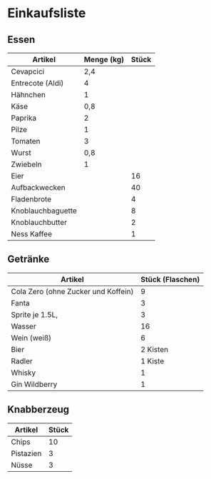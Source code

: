 # Einkaufsliste

## Essen

| Artikel           | Menge (kg) | Stück |
| ----------------- | ---------- | ----- |
| Cevapcici         | 2,4        |       |
| Entrecote (Aldi)  | 4          |       |
| Hähnchen          | 1          |       |
| Käse              | 0,8        |       |
| Paprika           | 2          |       |
| Pilze             | 1          |       |
| Tomaten           | 3          |       |
| Wurst             | 0,8        |       |
| Zwiebeln          | 1          |       |
| Eier              |            | 16    |
| Aufbackwecken     |            | 40    |
| Fladenbrote       |            | 4     |
| Knoblauchbaguette |            | 8     |
| Knoblauchbutter   |            | 2     |
| Ness Kaffee       |            | 1     |

## Getränke

| Artikel                             | Stück (Flaschen) |
| ----------------------------------- | ---------------- |
| Cola Zero (ohne Zucker und Koffein) | 9                |
| Fanta                               | 3                |
| Sprite je 1.5L,                     | 3                |
| Wasser                              | 16               |
| Wein (weiß)                         | 6                |
| Bier                                | 2 Kisten         |
| Radler                              | 1 Kiste          |
| Whisky                              | 1                |
| Gin Wildberry                       | 1                |

## Knabberzeug

| Artikel   | Stück |
| --------- | ----- |
| Chips     | 10    |
| Pistazien | 3     |
| Nüsse     | 3     |

